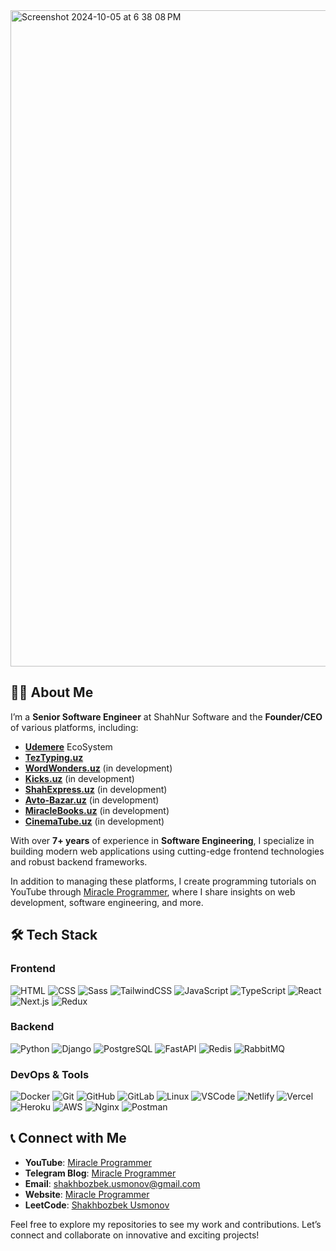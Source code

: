 <img width="1050" alt="Screenshot 2024-10-05 at 6 38 08 PM" src="https://github.com/user-attachments/assets/2b67fe83-dcf8-4797-9e58-f6b4e5c9cda5">

## 👨‍💻 About Me

I’m a **Senior Software Engineer** at ShahNur Software and the **Founder/CEO** of various platforms, including:

- [**Udemere**](https://udemere.uz) EcoSystem
- [**TezTyping.uz**](https://teztyping.uz)
- [**WordWonders.uz**](https://wordwonders.uz) (in development)
- [**Kicks.uz**](https://kicks.uz) (in development)
- [**ShahExpress.uz**](https://shahexpress.uz) (in development)
- [**Avto-Bazar.uz**](https://avto-bazar.uz) (in development)
- [**MiracleBooks.uz**](https://miraclebooks.uz) (in development)
- [**CinemaTube.uz**](https://cinematube.uz) (in development)

With over **7+ years** of experience in **Software Engineering**, I specialize in building modern web applications using cutting-edge frontend technologies and robust backend frameworks.

In addition to managing these platforms, I create programming tutorials on YouTube through [Miracle Programmer](https://www.youtube.com/@miracleprogrammer), where I share insights on web development, software engineering, and more.

## 🛠️ Tech Stack

### Frontend
![HTML](https://skillicons.dev/icons?i=html)
![CSS](https://skillicons.dev/icons?i=css)
![Sass](https://skillicons.dev/icons?i=sass)
![TailwindCSS](https://skillicons.dev/icons?i=tailwind)
![JavaScript](https://skillicons.dev/icons?i=js)
![TypeScript](https://skillicons.dev/icons?i=ts)
![React](https://skillicons.dev/icons?i=react)
![Next.js](https://skillicons.dev/icons?i=nextjs)
![Redux](https://skillicons.dev/icons?i=redux)

### Backend
![Python](https://skillicons.dev/icons?i=py)
![Django](https://skillicons.dev/icons?i=django)
![PostgreSQL](https://skillicons.dev/icons?i=postgres)
![FastAPI](https://skillicons.dev/icons?i=fastapi)
![Redis](https://skillicons.dev/icons?i=redis)
![RabbitMQ](https://skillicons.dev/icons?i=rabbitmq)

### DevOps & Tools
![Docker](https://skillicons.dev/icons?i=docker)
![Git](https://skillicons.dev/icons?i=git)
![GitHub](https://skillicons.dev/icons?i=github)
![GitLab](https://skillicons.dev/icons?i=gitlab)
![Linux](https://skillicons.dev/icons?i=kali)
![VSCode](https://skillicons.dev/icons?i=vscode)
![Netlify](https://skillicons.dev/icons?i=netlify)
![Vercel](https://skillicons.dev/icons?i=vercel)
![Heroku](https://skillicons.dev/icons?i=heroku)
![AWS](https://skillicons.dev/icons?i=aws)
![Nginx](https://skillicons.dev/icons?i=nginx)
![Postman](https://skillicons.dev/icons?i=postman)

## 📞 Connect with Me

- **YouTube**: [Miracle Programmer](https://www.youtube.com/@miracleprogrammer)
- **Telegram Blog**: [Miracle Programmer](https://t.me/miracleprogrammer)
- **Email**: [shakhbozbek.usmonov@gmail.com](mailto:shakhbozbek.usmonov@gmail.com)
- **Website**: [Miracle Programmer](https://miracleprogrammer.com)
- **LeetCode**: [Shakhbozbek Usmonov](https://leetcode.com/u/shakhbozbekusmonov/)

Feel free to explore my repositories to see my work and contributions. Let’s connect and collaborate on innovative and exciting projects!
